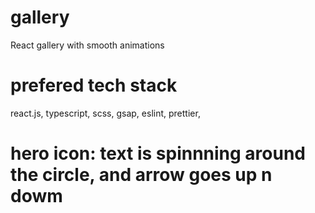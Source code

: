 # gallery

React gallery with smooth animations

# prefered tech stack

react.js, typescript, scss, gsap, eslint, prettier,

# hero icon: text is spinnning around the circle, and arrow goes up n dowm

